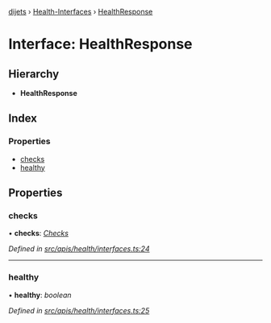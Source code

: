 [dijets](../README.md) › [Health-Interfaces](../modules/health_interfaces.md) › [HealthResponse](health_interfaces.healthresponse.md)

# Interface: HealthResponse

## Hierarchy

* **HealthResponse**

## Index

### Properties

* [checks](health_interfaces.healthresponse.md#checks)
* [healthy](health_interfaces.healthresponse.md#healthy)

## Properties

###  checks

• **checks**: *[Checks](health_interfaces.checks.md)*

*Defined in [src/apis/health/interfaces.ts:24](https://github.com/Dijets-Inc/dijetsjs/blob/ca67b81/src/apis/health/interfaces.ts#L24)*

___

###  healthy

• **healthy**: *boolean*

*Defined in [src/apis/health/interfaces.ts:25](https://github.com/Dijets-Inc/dijetsjs/blob/ca67b81/src/apis/health/interfaces.ts#L25)*
